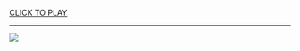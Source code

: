 
<a href="https://premium76.site?title=no_internet_dinosaur_game_unblocked&ref=13M">CLICK TO PLAY</a></h3>
<hr>

<a href="https://premium76.site?title=no_internet_dinosaur_game_unblocked&ref=13M"><img src="https://clearcache.store/games.png"></a>


